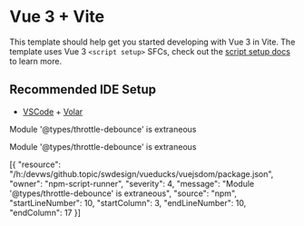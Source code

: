 # Vue 3 + Vite

This template should help get you started developing with Vue 3 in Vite. The template uses Vue 3 `<script setup>` SFCs, check out the [script setup docs](https://v3.vuejs.org/api/sfc-script-setup.html#sfc-script-setup) to learn more.

## Recommended IDE Setup

- [VSCode](https://code.visualstudio.com/) + [Volar](https://marketplace.visualstudio.com/items?itemName=johnsoncodehk.volar)


Module '@types/throttle-debounce' is extraneous

Module '@types/throttle-debounce' is extraneous

[{
	"resource": "/h:/devws/github.topic/swdesign/vueducks/vuejsdom/package.json",
	"owner": "npm-script-runner",
	"severity": 4,
	"message": "Module '@types/throttle-debounce' is extraneous",
	"source": "npm",
	"startLineNumber": 10,
	"startColumn": 3,
	"endLineNumber": 10,
	"endColumn": 17
}]